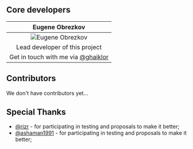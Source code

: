 ## Core developers

| Eugene Obrezkov                                                                       |
|:-------------------------------------------------------------------------------------:|
| ![Eugene Obrezkov](http://gravatar.com/avatar/be299f224394ab488001c9cab12eae2c?s=100) |
| Lead developer of this project                                                        |
| Get in touch with me via [@ghaiklor](https://twitter.com/ghaiklor)                    |

## Contributors

We don't have contributors yet...

## Special Thanks

+ [@rizr](https://github.com/rizr) - for participating in testing and proposals to make it better;
+ [@ashaman1991](https://github.com/ashaman1991) - for participating in testing and proposals to make it better;
